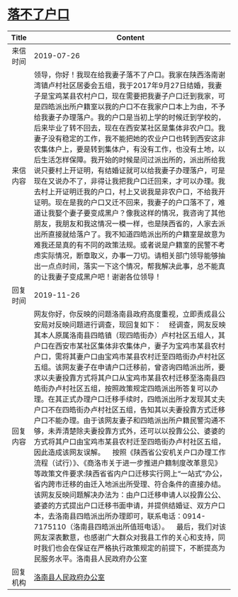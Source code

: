 # <a href="http://www.shangluo.gov.cn/zmhd/ldxxxx.jsp?urltype=leadermail.LeaderMailContentUrl&wbtreeid=1112&leadermailid=5378">落不了户口</a>
| Title |                                                                                                                                                                                                                                                                                                                                  Content                                                                                                                                                                                                                                                                                                                                   |
|:-----:|----------------------------------------------------------------------------------------------------------------------------------------------------------------------------------------------------------------------------------------------------------------------------------------------------------------------------------------------------------------------------------------------------------------------------------------------------------------------------------------------------------------------------------------------------------------------------------------------------------------------------------------------------------------------------|
| 来信时间  | 2019-07-26                                                                                                                                                                                                                                                                                                                                                                                                                                                                                                                                                                                                                                                                 |
| 来信内容  | 领导，你好！我现在给我妻子落不了户口。我家在陕西洛南谢湾镇卢村社区居委会五组，我于2017年9月27日结婚，我妻子是宝鸡某县农村户口，现在需要把我妻子户口迁到我家，可是四皓派出所户籍室以我的户口不在我家户口本上为由，不予给我妻子办理落户。我的户口是当初上学的时候迁到学校的，后来毕业了转不回去，现在在西安某社区是集体非农户口。我妻子没有稳定的工作，我不能把她的农业户口也转到西安这非农集体户上，要是转到集体户，有没有工作，也没有土地，以后生活怎样保障。我开始的时候是问过派出所的，派出所给我说只要村上开证明，有结婚证就可以给我妻子办理落户，可是现在又说办不了，非得让我把我户口迁回来，才可以办理。我去村上开证明迁我的户口，村上又说我是非农户口，不给我开证明。现在是我的户口又迁不回来，我妻子的户口落不了，难道让我娶个妻子要变成黑户？像我这样的情况，我咨询了其他朋友，我朋友和我这情况一模一样，也是陕西省的，人家去派出所直接就给落户了。我不知道四皓派出所的户籍室是故意为难我还是真的有不同的政策法规。或者说是户籍室的民警不考虑实际情况，断章取义，办事一刀切。请相关部门领导能够抽出一点点时间，落实一下这个情况，帮我解决此事，总不能真的让我妻子变成黑户吧！谢谢各位领导！                                                                                                                      |
| 回复时间  | 2019-11-26                                                                                                                                                                                                                                                                                                                                                                                                                                                                                                                                                                                                                                                                 |
| 回复内容  | 网友你好，你反映的问题洛南县政府高度重视，立即责成县公安局对反映问题进行调查，现回复如下：    经调查，网友反映其本人原属洛南县四皓镇（现四皓街办）卢村社区五组人，其户口在西安市某社区集体非农集体户，妻子为宝鸡市某县农村户口，需将其妻户口由宝鸡市某县农村迁至四皓街办卢村社区五组。该网友妻子在申请户口迁移前，曾咨询四皓派出所，要求以夫妻投靠方式将其户口从宝鸡市某县农村迁移至洛南县四皓街办卢村社区五组，按照政策规定四皓派出所答复可以办理。在其正式办理户口迁移手续时，四皓派出所才发现其丈夫户口不在四皓街办卢村社区五组，告知其以夫妻投靠方式迁移户口不能办理。由于该网友妻子和四皓派出所户籍民警沟通不够，未弄清楚除夫妻投靠方式外，还可以以投靠公公、婆婆的方式将其户口由宝鸡市某县农村迁至四皓街办卢村社区五组，因此造成该网友误解。    按照《陕西省公安机关户口办理工作流程（试行）》、《商洛市关于进一步推进户籍制度改革意见》等政策文件要求:陕西省省内户口迁移实行网上“一站式”办公，省内跨市迁移的由迁入地派出所受理、符合条件的直接办结。该网友反映问题解决办法为：由户口迁移申请人以投靠公公、婆婆的方式提出户口迁移书面申请，并提供结婚证、双方户口本，去洛南县四皓派出所办理即可，联系电话：0914-7175110（洛南县四皓派出所值班电话）。    最后，我们对该网友深表歉意，也感谢广大群众对我县工作的关心和支持，同时我们也会在保证在严格执行政策规定的前提下，不断提高为民服务水平。洛南县人民政府办公室 |
| 回复机构  | <a href="../../categories/agencies/洛南县人民政府办公室.md">洛南县人民政府办公室</a>                                                                                                                                                                                                                                                                                                                                                                                                                                                                                                                                                                                                           |